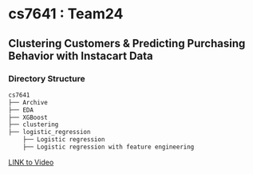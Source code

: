 # cs7641 : Team24
## Clustering Customers & Predicting Purchasing Behavior with Instacart Data

### Directory Structure
```bash
cs7641
├── Archive
├── EDA
├── XGBoost
├── clustering
├── logistic_regression
    ├── Logistic regression
    ├── Logistic regression with feature engineering
```

[LINK to Video](https://youtu.be/qpIzoOrf8SM)

